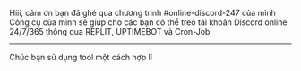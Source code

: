 Hiii, cảm ơn bạn đã ghé qua chương trình #online-discord-247 của mình
Công cụ của mình sẽ giúp cho các bạn có thể treo tài khoản Discord online 24/7/365 thông qua REPLIT, UPTIMEBOT và Cron-Job
- - - - - - - - - - - - - - - - - - - - - - - - - - - - - - - - - - - - - - - - - - - - - - - - - - - - - - - - -
Chúc bạn sử dụng tool một cách hợp lí
